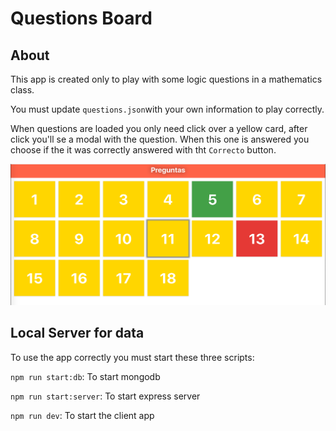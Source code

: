# Questions Board

## About
This app is created only to play with some logic questions in a mathematics class.

You must update `questions.json`with your own information to play correctly.

When questions are loaded you only need click over a yellow card, after click you'll se a modal with the question. When this one is answered you choose if the it was correctly answered with tht `Correcto` button.

![Questions Board Screenshot](./static/app.png)

## Local Server for data
To use the app correctly you must start these three scripts:

`npm run start:db`: To start mongodb

`npm run start:server`: To start express server

`npm run dev`: To start the client app